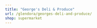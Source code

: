 ```yaml
---
title: "George's Deli & Produce"
url: /glendora/georges-deli-and-produce/
shop: supermarket
---
```

